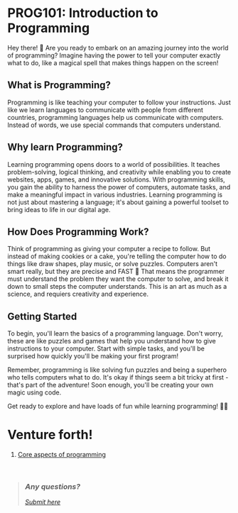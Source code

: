# PROG101: Introduction to Programming 

Hey there! 🌟 Are you ready to embark on an amazing journey into the world of programming? Imagine having the power to tell your computer exactly what to do, like a magical spell that makes things happen on the screen!

## What is Programming?
Programming is like teaching your computer to follow your instructions. Just like we learn languages to communicate with people from different countries, programming languages help us communicate with computers. Instead of words, we use special commands that computers understand.

## Why learn Programming?
Learning programming opens doors to a world of possibilities. It teaches problem-solving, logical thinking, and creativity while enabling you to create websites, apps, games, and innovative solutions. With programming skills, you gain the ability to harness the power of computers, automate tasks, and make a meaningful impact in various industries. Learning programming is not just about mastering a language; it's about gaining a powerful toolset to bring ideas to life in our digital age.

## How Does Programming Work?
Think of programming as giving your computer a recipe to follow. But instead of making cookies or a cake, you're telling the computer how to do things like draw shapes, play music, or solve puzzles. Computers aren't smart really, but they are precise and FAST 🚀 That means the programmer must understand the problem they want the computer to solve, and break it down to small steps the computer understands. This is an art as much as a science, and requiers creativity and experience.  

## Getting Started
To begin, you'll learn the basics of a programming language. Don't worry, these are like puzzles and games that help you understand how to give instructions to your computer. Start with simple tasks, and you'll be surprised how quickly you'll be making your first program!

Remember, programming is like solving fun puzzles and being a superhero who tells computers what to do. It's okay if things seem a bit tricky at first - that's part of the adventure! Soon enough, you'll be creating your own magic using code.

Get ready to explore and have loads of fun while learning programming! 🚀✨

# Venture forth!
1. [Core aspects of programming](01_Core-Aspects.md)

&nbsp;

> ### *Any questions?*
> *[Submit here](/discussions/new?category=q-a&labels=question%20about%20course%20material&title=%23INSERT_TITLE%23%20(from%3A00_Intro.md))*
